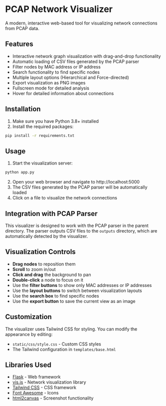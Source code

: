 # PCAP Network Visualizer

A modern, interactive web-based tool for visualizing network connections from PCAP data.

## Features

- Interactive network graph visualization with drag-and-drop functionality
- Automatic loading of CSV files generated by the PCAP parser
- Filter nodes by MAC address or IP address
- Search functionality to find specific nodes
- Multiple layout options (Hierarchical and Force-directed)
- Export visualization as PNG images
- Fullscreen mode for detailed analysis
- Hover for detailed information about connections

## Installation

1. Make sure you have Python 3.8+ installed
2. Install the required packages:

```bash
pip install -r requirements.txt
```

## Usage

1. Start the visualization server:

```bash
python app.py
```

2. Open your web browser and navigate to http://localhost:5000
3. The CSV files generated by the PCAP parser will be automatically loaded
4. Click on a file to visualize the network connections

## Integration with PCAP Parser

This visualizer is designed to work with the PCAP parser in the parent directory. The parser outputs CSV files to the `outputs` directory, which are automatically detected by the visualizer.

## Visualization Controls

- **Drag nodes** to reposition them
- **Scroll** to zoom in/out
- **Click and drag** the background to pan
- **Double-click** a node to focus on it
- Use the **filter buttons** to show only MAC addresses or IP addresses
- Use the **layout buttons** to switch between visualization layouts
- Use the **search box** to find specific nodes
- Use the **export button** to save the current view as an image

## Customization

The visualizer uses Tailwind CSS for styling. You can modify the appearance by editing:

- `static/css/style.css` - Custom CSS styles
- The Tailwind configuration in `templates/base.html`

## Libraries Used

- [Flask](https://flask.palletsprojects.com/) - Web framework
- [vis.js](https://visjs.org/) - Network visualization library
- [Tailwind CSS](https://tailwindcss.com/) - CSS framework
- [Font Awesome](https://fontawesome.com/) - Icons
- [html2canvas](https://html2canvas.hertzen.com/) - Screenshot functionality 